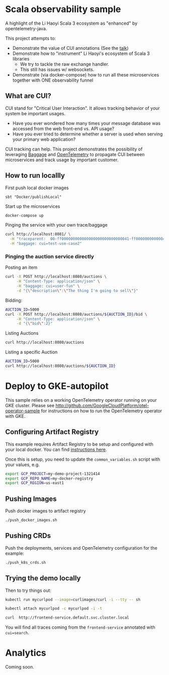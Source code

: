 # Scala observability sample

A highlight of the Li Haoyi Scala 3 ecosystem as "enhanced" by opentelemetry-java.

This project attempts to:

- Demonstrate the value of CUI annotations (See the [talk](https://www.youtube.com/watch?v=qFTVJtlj0xo&ab_channel=ContainerSolutions))
- Demonstrate how to "instrument" Li Haoyi's ecosystem of Scala 3 libraries
  - We try to tackle the raw exchange handler.
  - This still has issues w/ websockets.
- Demonstrate (via docker-compose) how to run all these microservices together with ONE observability funnel 

## What are CUI?

CUI stand for "Critical User Interaction". It allows tracking behavior of your system be important usages.

- Have you ever wondered how many times your message database was accessed from the web front-end vs. API usage?
- Have you ever tried to determine whether a server is used when serving your primary web application?

CUI tracking can help.  This project demonstrates the possibility of leveraging [Baggage](https://www.w3.org/TR/baggage/)
and [OpenTelemetry](https://opentelemetry.io) to propagate CUI between microservices and track usage by important
customer.

## How to run locallly

First push local docker images
```
sbt "Docker/publishLocal"
```


Start up the microservices
```bash
docker-compose up
```


Pinging the service with your own trace/baggage
```bash
curl http://localhost:8081/ \
  -H "traceparent:  00-ff000000000000000000000000000041-ff00000000000041-01" \
  -H "baggage: cui=test-use-case2"
```

### Pinging the auction service directly

Posting an item
```bash
curl -X POST http://localhost:8080/auctions \
     -H "Content-Type: application/json" \
     -H "baggage: cui=user-fun" \
     -d "{\"description\":\"The thing I'm going to sell\"}"
```

Bidding:
```bash
AUCTION_ID=5000
curl -X POST http://localhost:8080/auctions/${AUCTION_ID}/bid \
     -H "Content-Type: application/json" \
     -d "{\"bid\":2}"
```

Listing Auctions
```bash
curl http://localhost:8080/auctions
```

Listing a specific Auction
```bash
AUCTION_ID=5000
curl http://localhost:8080/auctions/${AUCTION_ID}
```


# Deploy to GKE-autopilot

This sample relies on a working OpenTelemetry operator running on your GKE cluster.  Please see 
http://github.com/GoogleCloudPlatform/otel-operator-sample for instructions on how to run the OpenTelemetry operator
with GKE.

## Configuring Artifact Registry

This example requires Artifact Registry to be setup and configured with your local docker. You can find
[instructions here](https://cloud.google.com/artifact-registry/docs/docker/store-docker-container-images).

Once this is setup, you need to update the `common_variables.sh` script with your values, e.g.

```bash
export GCP_PROJECT=my-demo-project-1321414
export GCP_REPO_NAME=my-docker-registry
export GCP_REGION=us-east1
```

## Pushing Images

Push docker images to artifact registry
```bash
./push_docker_images.sh
```

## Pushing CRDs

Push the deployments, services and OpenTelemetry configuration for the example:
```bash
./push_k8s_crds.sh
```

## Trying the demo locally

Then to try things out:

```bash
kubectl run mycurlpod --image=curlimages/curl -i --tty -- sh
```

```bash
kubectl attach mycurlpod -c mycurlpod -i -t
```

```bash
curl  http://frontend-service.default.svc.cluster.local
```

You will find all traces coming from the `frontend-service` annotated with `cui=search`.

# Analytics

Coming soon.